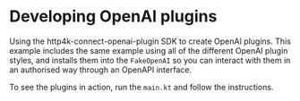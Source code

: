 # Developing OpenAI plugins

Using the http4k-connect-openai-plugin SDK to create OpenAI plugins. This example includes the same example using all of the different OpenAI plugin styles, and installs them into the `FakeOpenAI` so you can interact with them in an authorised way through an OpenAPI interface.

To see the plugins in action, run the `main.kt` and follow the instructions.
